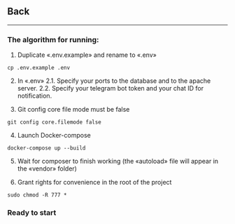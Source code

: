 ## Back
<hr>

### The algorithm for running:

1. Duplicate «.env.example» and rename to «.env»
```
cp .env.example .env
```

2. In «.env»
2.1. Specify your ports to the database and to the apache server.
2.2. Specify your telegram bot token and your chat ID for notification.

3. Git config core file mode must be false
```
git config core.filemode false
```

4. Launch Docker-compose
```
docker-compose up --build
```

5. Wait for composer to finish working (the «autoload» file will appear in the «vendor» folder)

6. Grant rights for convenience in the root of the project
```
sudo chmod -R 777 *
```

### Ready to start
